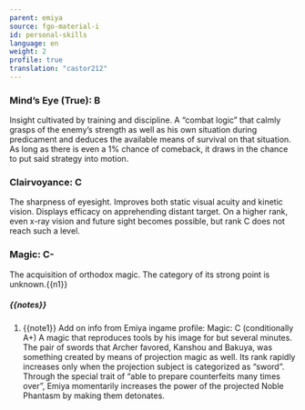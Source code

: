 ```yaml
---
parent: emiya
source: fgo-material-i
id: personal-skills
language: en
weight: 2
profile: true
translation: "castor212"
---
```


### Mind’s Eye (True): B

Insight cultivated by training and discipline.
A “combat logic” that calmly grasps of the enemy’s strength as well as his own situation during predicament and deduces the available means of survival on that situation. As long as there is even a 1% chance of comeback, it draws in the chance to put said strategy into motion.

### Clairvoyance: C

The sharpness of eyesight. Improves both static visual acuity and kinetic vision.
Displays efficacy on apprehending distant target. On a higher rank, even x-ray vision and future sight becomes possible, but rank C does not reach such a level.

### Magic: C-

The acquisition of orthodox magic. The category of its strong point is unknown.{{n1}}

##### {{notes}}

1. {{note1}} Add on info from Emiya ingame profile:
  Magic: C (conditionally A+)
  A magic that reproduces tools by his image for but several minutes.
  The pair of swords that Archer favored, Kanshou and Bakuya, was something created by means of projection magic as well.
  Its rank rapidly increases only when the projection subject is categorized as “sword”.
  Through the special trait of “able to prepare counterfeits many times over”, Emiya momentarily increases the power of the projected Noble Phantasm by making them detonates.
